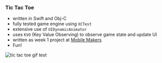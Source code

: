 ### Tic Tac Toe

* written in Swift and Obj-C
* fully tested game engine using `XCTest`
* extensive use of `UIDynamicAnimator`
* uses `KVO` (Key Value Observing) to observe game state and update UI
* written as week 1 project at [Mobile Makers](http://mobilemakers.co/)
* Fun!

![tic tac toe gif test](http://i.giphy.com/l396FfuR6kTZZ9R6g.gif "tic tac toe")
